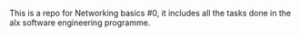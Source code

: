 This is a repo for Networking basics #0, it includes all the tasks done in the alx software engineering programme.
